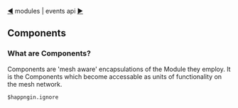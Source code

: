 [&#9664;](modules.md) modules | events api [&#9654;](events.md)

## Components

### What are Components?

Components are 'mesh aware' encapsulations of the Module they employ. It is the Components which become accessable as units of functionality on the mesh network.

`$happngin.ignore`

